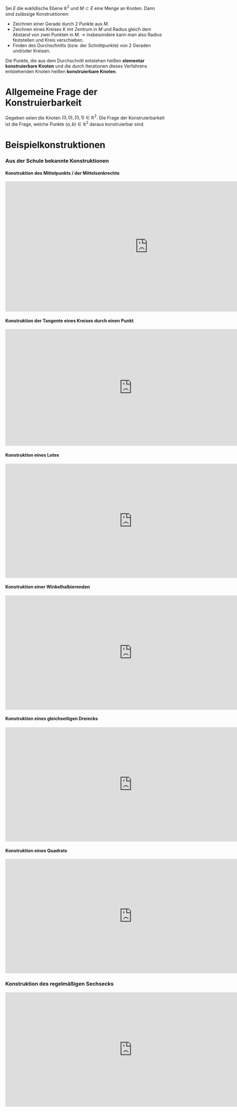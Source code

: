 Sei $E$ die euklidische Ebene $\mathbb{R}^{2}$ und $M \subset E$ eine Menge an Knoten. Dann sind zulässige Konstruktionen:
- Zeichnen einer Gerade durch 2 Punkte aus $M$.
- Zeichnen eines Kreises $K$ mit Zentrum in $M$ und Radius gleich dem Abstand von zwei Punkten in $M$. 
	-> insbesondere kann man also Radius feststellen und Kreis verschieben.
- Finden des Durchschnitts (bzw. der Schnittpunkte) von 2 Geraden und/oder Kreisen. 

Die Punkte, die aus dem Durchschnitt entstehen heißen **elementar konstruierbare Knoten** und die durch Iterationen dieses Verfahrens entstehenden Knoten heißen **konstruierbare Knoten**. 

# Allgemeine Frage der Konstruierbarkeit
Gegeben seien die Knoten $(0,0), (0,1) \in \mathbb{R}^{2}$. Die Frage der Konstruierbarkeit ist die Frage, welche Punkte $(a,b) \in \mathbb{R}^{2}$ daraus konstruierbar sind.

# Beispielkonstruktionen

### Aus der Schule bekannte Konstruktionen
#### Konstruktion des Mittelpunkts / der Mittelsenkrechte
<iframe scrolling="no" title="Mittelsenkrechte und Mittelpunkt bestimmen" src="https://www.geogebra.org/material/iframe/id/n9pur9qb/width/1895/height/864/border/888888/sfsb/true/smb/false/stb/false/stbh/false/ai/false/asb/false/sri/true/rc/false/ld/false/sdz/true/ctl/false" width="900px" height="410px" style="border:0px;"> </iframe>


#### Konstruktion der Tangente eines Kreises durch einen Punkt
<iframe scrolling="no" title="Kreistangente konstruieren" src="https://www.geogebra.org/material/iframe/id/mqnuhrgf/width/1911/height/880/border/888888/sfsb/true/smb/false/stb/false/stbh/false/ai/false/asb/false/sri/true/rc/false/ld/false/sdz/true/ctl/false" width="800px" height="368px" style="border:0px;"> </iframe>

#### Konstruktion eines Lotes
<iframe scrolling="no" title="Lot auf Gerade konstruieren" src="https://www.geogebra.org/material/iframe/id/kqtwnwmb/width/1911/height/859/border/888888/sfsb/true/smb/false/stb/false/stbh/false/ai/false/asb/false/sri/true/rc/false/ld/false/sdz/true/ctl/false" width="800px" height="360px" style="border:0px;"> </iframe>

#### Konstruktion einer Winkelhalbierenden
<iframe scrolling="no" title="Konstruktion der Winkelhalbierenden" src="https://www.geogebra.org/material/iframe/id/tar6ttcn/width/1911/height/859/border/888888/sfsb/true/smb/false/stb/false/stbh/false/ai/false/asb/false/sri/true/rc/false/ld/false/sdz/true/ctl/false" width="800px" height="360px" style="border:0px;"> </iframe>

#### Konstruktion eines gleichseitigen Dreiecks
<iframe scrolling="no" title="gleichseitiges Dreieck konstruieren" src="https://www.geogebra.org/material/iframe/id/mcr5jyhp/width/1911/height/859/border/888888/sfsb/true/smb/false/stb/false/stbh/false/ai/false/asb/false/sri/true/rc/false/ld/false/sdz/true/ctl/false" width="800px" height="360px" style="border:0px;"> </iframe>

#### Konstruktion eines Quadrats
<iframe scrolling="no" title="Konstruktion eines Quadrats" src="https://www.geogebra.org/material/iframe/id/gqhwwvye/width/1911/height/859/border/888888/sfsb/true/smb/false/stb/false/stbh/false/ai/false/asb/false/sri/true/rc/false/ld/false/sdz/true/ctl/false" width="800px" height="360px" style="border:0px;"> </iframe>

### Konstruktion des regelmäßigen Sechsecks
<iframe scrolling="no" title="Konstruktion eines regelmäßigen Sechsecks" src="https://www.geogebra.org/material/iframe/id/rbmcrttz/width/1911/height/859/border/888888/sfsb/true/smb/false/stb/false/stbh/false/ai/false/asb/false/sri/true/rc/false/ld/false/sdz/true/ctl/false" width="800px" height="360px" style="border:0px;"> </iframe>
